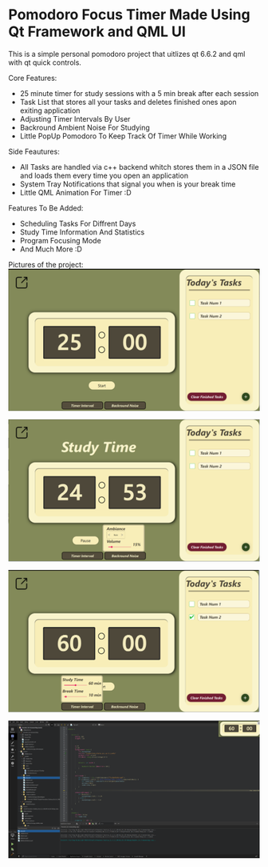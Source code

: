 # Pomodoro Focus Timer Made Using Qt Framework and QML UI

This is a simple personal pomodoro project that uitlizes qt 6.6.2 and qml with qt quick controls.

Core Features:
  * 25 minute timer for study sessions with a 5 min break after each session
  * Task List that stores all your tasks and deletes finished ones apon exiting application
  * Adjusting Timer Intervals By User
  * Backround Ambient Noise For Studying
  * Little PopUp Pomodoro To Keep Track Of Timer While Working

Side Feautures:
  * All Tasks are handled via c++ backend whitch stores them in a JSON file and loads them every time you open an application
  * System Tray Notifications that signal you when is your break time
  * Little QML Animation For Timer :D

Features To Be Added:  
  * Scheduling Tasks For Diffrent Days
  * Study Time Information And Statistics
  * Program Focusing Mode
  * And Much More :D
  

Pictures of the project:
  ![alt text](https://raw.githubusercontent.com/NikolaVuk001/Pomodoro_Focus_Timer/main/UI%20Images/Image1.png)
  
  ![alt text](https://raw.githubusercontent.com/NikolaVuk001/Pomodoro_Focus_Timer/main/UI%20Images/Image2.png)  

  ![alt text](https://raw.githubusercontent.com/NikolaVuk001/Pomodoro_Focus_Timer/main/UI%20Images/Image3.png)

  ![alt text](https://raw.githubusercontent.com/NikolaVuk001/Pomodoro_Focus_Timer/main/UI%20Images/Image4.png)

